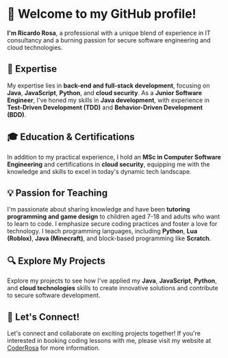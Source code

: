 # 👋 Welcome to my GitHub profile!

**I'm Ricardo Rosa**, a professional with a unique blend of experience in IT consultancy and a burning passion for secure software engineering and cloud technologies.

## 🚀 Expertise

My expertise lies in **back-end and full-stack development**, focusing on **Java**, **JavaScript**, **Python**, and **cloud security**. As a **Junior Software Engineer**, I've honed my skills in **Java development**, with experience in **Test-Driven Development (TDD)** and **Behavior-Driven Development (BDD)**.

## 🎓 Education & Certifications

In addition to my practical experience, I hold an **MSc in Computer Software Engineering** and certifications in **cloud security**, equipping me with the knowledge and skills to excel in today's dynamic tech landscape.

## 💡 Passion for Teaching

I'm passionate about sharing knowledge and have been **tutoring programming and game design** to children aged 7-18 and adults who want to learn to code. I emphasize secure coding practices and foster a love for technology. I teach programming languages, including **Python**, **Lua (Roblox)**, **Java (Minecraft)**, and block-based programming like **Scratch**.

## 🔍 Explore My Projects

Explore my projects to see how I've applied my **Java**, **JavaScript**, **Python**, and **cloud technologies** skills to create innovative solutions and contribute to secure software development.

## 🌟 Let's Connect!

Let's connect and collaborate on exciting projects together! If you're interested in booking coding lessons with me, please visit my website at [CoderRosa](https://coderrosa.webflow.io/) for more information.

